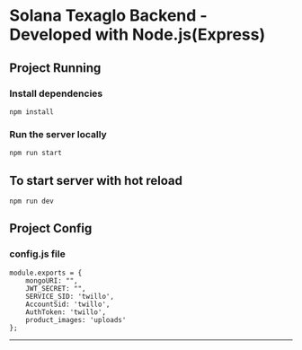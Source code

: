 # Solana Texaglo Backend - Developed with Node.js(Express)

## Project Running

### Install dependencies
`npm install`

### Run the server locally
`npm run start`

## To start server with hot reload 
`npm run dev`


## Project Config
### config.js file
    module.exports = {
        mongoURI: "",
        JWT_SECRET: "",
        SERVICE_SID: 'twillo',
        AccountSid: 'twillo',
        AuthToken: 'twillo',
        product_images: 'uploads'
    };
    
***
